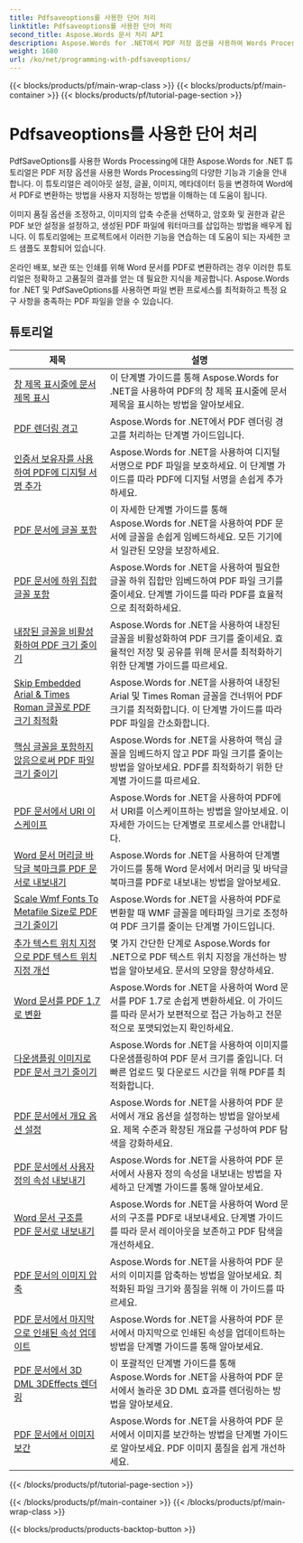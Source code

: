 ```yaml
---
title: Pdfsaveoptions를 사용한 단어 처리
linktitle: Pdfsaveoptions를 사용한 단어 처리
second_title: Aspose.Words 문서 처리 API
description: Aspose.Words for .NET에서 PDF 저장 옵션을 사용하여 Words Processing을 탐색하세요. 단계별 튜토리얼과 샘플 코드를 통해 고급 기능을 사용하여 Word 문서를 PDF로 생성하는 방법을 알아보세요.
weight: 1680
url: /ko/net/programming-with-pdfsaveoptions/
---
```


{{< blocks/products/pf/main-wrap-class >}}
{{< blocks/products/pf/main-container >}}
{{< blocks/products/pf/tutorial-page-section >}}

# Pdfsaveoptions를 사용한 단어 처리

PdfSaveOptions를 사용한 Words Processing에 대한 Aspose.Words for .NET 튜토리얼은 PDF 저장 옵션을 사용한 Words Processing의 다양한 기능과 기술을 안내합니다. 이 튜토리얼은 레이아웃 설정, 글꼴, 이미지, 메타데이터 등을 변경하여 Word에서 PDF로 변환하는 방법을 사용자 지정하는 방법을 이해하는 데 도움이 됩니다.

이미지 품질 옵션을 조정하고, 이미지의 압축 수준을 선택하고, 암호화 및 권한과 같은 PDF 보안 설정을 설정하고, 생성된 PDF 파일에 워터마크를 삽입하는 방법을 배우게 됩니다. 이 튜토리얼에는 프로젝트에서 이러한 기능을 연습하는 데 도움이 되는 자세한 코드 샘플도 포함되어 있습니다.

온라인 배포, 보관 또는 인쇄를 위해 Word 문서를 PDF로 변환하려는 경우 이러한 튜토리얼은 정확하고 고품질의 결과를 얻는 데 필요한 지식을 제공합니다. Aspose.Words for .NET 및 PdfSaveOptions를 사용하면 파일 변환 프로세스를 최적화하고 특정 요구 사항을 충족하는 PDF 파일을 얻을 수 있습니다.

 ## 튜토리얼
| 제목 | 설명 |
| --- | --- |
| [창 제목 표시줄에 문서 제목 표시](./display-doc-title-in-window-titlebar/) | 이 단계별 가이드를 통해 Aspose.Words for .NET을 사용하여 PDF의 창 제목 표시줄에 문서 제목을 표시하는 방법을 알아보세요. |
| [PDF 렌더링 경고](./pdf-render-warnings/) | Aspose.Words for .NET에서 PDF 렌더링 경고를 처리하는 단계별 가이드입니다. |
| [인증서 보유자를 사용하여 PDF에 디지털 서명 추가](./digitally-signed-pdf-using-certificate-holder/) | Aspose.Words for .NET을 사용하여 디지털 서명으로 PDF 파일을 보호하세요. 이 단계별 가이드를 따라 PDF에 디지털 서명을 손쉽게 추가하세요. |
| [PDF 문서에 글꼴 포함](./embedded-all-fonts/) | 이 자세한 단계별 가이드를 통해 Aspose.Words for .NET을 사용하여 PDF 문서에 글꼴을 손쉽게 임베드하세요. 모든 기기에서 일관된 모양을 보장하세요. |
| [PDF 문서에 하위 집합 글꼴 포함](./embedded-subset-fonts/) | Aspose.Words for .NET을 사용하여 필요한 글꼴 하위 집합만 임베드하여 PDF 파일 크기를 줄이세요. 단계별 가이드를 따라 PDF를 효율적으로 최적화하세요. |
| [내장된 글꼴을 비활성화하여 PDF 크기 줄이기](./disable-embed-windows-fonts/) | Aspose.Words for .NET을 사용하여 내장된 글꼴을 비활성화하여 PDF 크기를 줄이세요. 효율적인 저장 및 공유를 위해 문서를 최적화하기 위한 단계별 가이드를 따르세요. |
| [Skip Embedded Arial & Times Roman 글꼴로 PDF 크기 최적화](./skip-embedded-arial-and-times-roman-fonts/) | Aspose.Words for .NET을 사용하여 내장된 Arial 및 Times Roman 글꼴을 건너뛰어 PDF 크기를 최적화합니다. 이 단계별 가이드를 따라 PDF 파일을 간소화합니다. |
| [핵심 글꼴을 포함하지 않음으로써 PDF 파일 크기 줄이기](./avoid-embedding-core-fonts/) | Aspose.Words for .NET을 사용하여 핵심 글꼴을 임베드하지 않고 PDF 파일 크기를 줄이는 방법을 알아보세요. PDF를 최적화하기 위한 단계별 가이드를 따르세요. |
| [PDF 문서에서 URI 이스케이프](./escape-uri/) | Aspose.Words for .NET을 사용하여 PDF에서 URI를 이스케이프하는 방법을 알아보세요. 이 자세한 가이드는 단계별로 프로세스를 안내합니다. |
| [Word 문서 머리글 바닥글 북마크를 PDF 문서로 내보내기](./export-header-footer-bookmarks/) | Aspose.Words for .NET을 사용하여 단계별 가이드를 통해 Word 문서에서 머리글 및 바닥글 북마크를 PDF로 내보내는 방법을 알아보세요. |
| [Scale Wmf Fonts To Metafile Size로 PDF 크기 줄이기](./scale-wmf-fonts-to-metafile-size/) | Aspose.Words for .NET을 사용하여 PDF로 변환할 때 WMF 글꼴을 메타파일 크기로 조정하여 PDF 크기를 줄이는 단계별 가이드입니다. |
| [추가 텍스트 위치 지정으로 PDF 텍스트 위치 지정 개선](./additional-text-positioning/) | 몇 가지 간단한 단계로 Aspose.Words for .NET으로 PDF 텍스트 위치 지정을 개선하는 방법을 알아보세요. 문서의 모양을 향상하세요. |
| [Word 문서를 PDF 1.7로 변환](./conversion-to-pdf-17/) | Aspose.Words for .NET을 사용하여 Word 문서를 PDF 1.7로 손쉽게 변환하세요. 이 가이드를 따라 문서가 보편적으로 접근 가능하고 전문적으로 포맷되었는지 확인하세요. |
| [다운샘플링 이미지로 PDF 문서 크기 줄이기](./downsampling-images/) | Aspose.Words for .NET을 사용하여 이미지를 다운샘플링하여 PDF 문서 크기를 줄입니다. 더 빠른 업로드 및 다운로드 시간을 위해 PDF를 최적화합니다. |
| [PDF 문서에서 개요 옵션 설정](./set-outline-options/) | Aspose.Words for .NET을 사용하여 PDF 문서에서 개요 옵션을 설정하는 방법을 알아보세요. 제목 수준과 확장된 개요를 구성하여 PDF 탐색을 강화하세요. |
| [PDF 문서에서 사용자 정의 속성 내보내기](./custom-properties-export/) | Aspose.Words for .NET을 사용하여 PDF 문서에서 사용자 정의 속성을 내보내는 방법을 자세하고 단계별 가이드를 통해 알아보세요. |
| [Word 문서 구조를 PDF 문서로 내보내기](./export-document-structure/) | Aspose.Words for .NET을 사용하여 Word 문서의 구조를 PDF로 내보내세요. 단계별 가이드를 따라 문서 레이아웃을 보존하고 PDF 탐색을 개선하세요. |
| [PDF 문서의 이미지 압축](./image-compression/) | Aspose.Words for .NET을 사용하여 PDF 문서의 이미지를 압축하는 방법을 알아보세요. 최적화된 파일 크기와 품질을 위해 이 가이드를 따르세요. |
| [PDF 문서에서 마지막으로 인쇄된 속성 업데이트](./update-last-printed-property/) | Aspose.Words for .NET을 사용하여 PDF 문서에서 마지막으로 인쇄된 속성을 업데이트하는 방법을 단계별 가이드를 통해 알아보세요. |
| [PDF 문서에서 3D DML 3DEffects 렌더링](./dml-3deffects-rendering/) | 이 포괄적인 단계별 가이드를 통해 Aspose.Words for .NET을 사용하여 PDF 문서에서 놀라운 3D DML 효과를 렌더링하는 방법을 알아보세요. |
| [PDF 문서에서 이미지 보간](./interpolate-images/) | Aspose.Words for .NET을 사용하여 PDF 문서에서 이미지를 보간하는 방법을 단계별 가이드로 알아보세요. PDF 이미지 품질을 쉽게 개선하세요. |
{{< /blocks/products/pf/tutorial-page-section >}}

{{< /blocks/products/pf/main-container >}}
{{< /blocks/products/pf/main-wrap-class >}}

{{< blocks/products/products-backtop-button >}}
